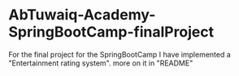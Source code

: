 # AbTuwaiq-Academy-SpringBootCamp-finalProject
For the final project for the SpringBootCamp I have implemented a "Entertainment rating system". more on it in "README"
